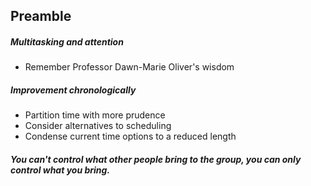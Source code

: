 ## Preamble
##### Multitasking and attention
- Remember Professor Dawn-Marie Oliver's wisdom
##### Improvement chronologically
- Partition time with more prudence
- Consider alternatives to scheduling
- Condense current time options to a reduced length
##### You can't control what other people bring to the group, you can only control what you bring.